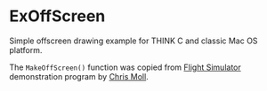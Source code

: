 ExOffScreen
===========

Simple offscreen drawing example for THINK C and classic Mac OS platform.

The `MakeOffScreen()` function was copied from [Flight Simulator](http://ftp.knoppix.nl/infomac/_Development/src/flight-simulator-20-c.hqx) demonstration program by [Chris Moll](mailto:chris@carnival.lbl.gov).
